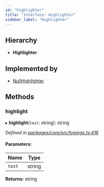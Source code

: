 ```yaml
---
id: "highlighter"
title: "Interface: Highlighter"
sidebar_label: "Highlighter"
---
```


## Hierarchy

* **Highlighter**

## Implemented by

* [NullHighlighter](../classes/nullhighlighter.md)

## Methods

### highlight

▸ **highlight**(`text`: string): string

*Defined in [packages/core/src/typings.ts:416](https://github.com/mikro-orm/mikro-orm/blob/18b580bb42/packages/core/src/typings.ts#L416)*

#### Parameters:

Name | Type |
------ | ------ |
`text` | string |

**Returns:** string
